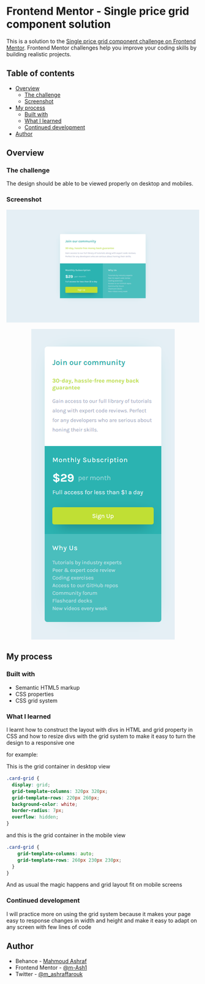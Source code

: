 # Frontend Mentor - Single price grid component solution

This is a solution to the [Single price grid component challenge on Frontend Mentor](https://www.frontendmentor.io/challenges/single-price-grid-component-5ce41129d0ff452fec5abbbc). Frontend Mentor challenges help you improve your coding skills by building realistic projects. 
## Table of contents

- [Overview](#overview)
  - [The challenge](#the-challenge)
  - [Screenshot](#screenshot)
- [My process](#my-process)
  - [Built with](#built-with)
  - [What I learned](#what-i-learned)
  - [Continued development](#continued-development)
- [Author](#author)


## Overview

### The challenge

The design should be able to be viewed properly on desktop and mobiles.

### Screenshot

![desktop view](./screenshots/project-8.png)
<p align="center">
  <img src="./screenshots/project-8-mobile.png">
</p>

## My process

### Built with

- Semantic HTML5 markup
- CSS properties
- CSS grid system

### What I learned

I learnt how to construct the layout with divs in HTML and grid property in CSS and how to resize divs with the grid system to make it easy to turn the design to a responsive one

for example:

This is the grid container in desktop view
```css
.card-grid {
  display: grid;
  grid-template-columns: 320px 320px;
  grid-template-rows: 220px 260px;
  background-color: white;
  border-radius: 7px;
  overflow: hidden;
}
```
and this is the grid container in the mobile view
```css
.card-grid {
    grid-template-columns: auto;
    grid-template-rows: 260px 230px 230px;
  }
}
```
And as usual the magic happens and grid layout fit on mobile screens 


### Continued development

I will practice more on using the grid system because it makes your page easy to response changes in width and height and make it easy to adapt on any screen with few lines of code

## Author

- Behance - [Mahmoud Ashraf](https://www.behance.net/m_ashraffarouk/)
- Frontend Mentor - [@m-Ash1](https://www.frontendmentor.io/profile/m-Ash1)
- Twitter - [@m_ashraffarouk](https://www.twitter.com/m_ashraffarouk)

